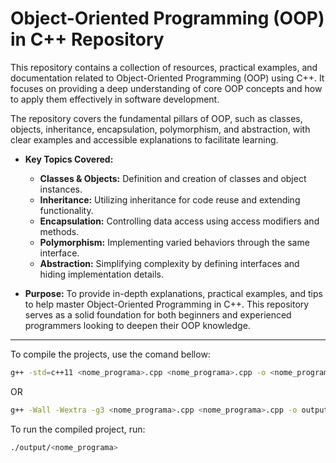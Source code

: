 # Object-Oriented Programming (OOP) in C++ Repository

This repository contains a collection of resources, practical examples, and documentation related to Object-Oriented Programming (OOP) using C++. It focuses on providing a deep understanding of core OOP concepts and how to apply them effectively in software development.

The repository covers the fundamental pillars of OOP, such as classes, objects, inheritance, encapsulation, polymorphism, and abstraction, with clear examples and accessible explanations to facilitate learning.

* **Key Topics Covered:**

  * **Classes & Objects:** Definition and creation of classes and object instances.
  * **Inheritance:** Utilizing inheritance for code reuse and extending functionality.
  * **Encapsulation:** Controlling data access using access modifiers and methods.
  * **Polymorphism:** Implementing varied behaviors through the same interface.
  * **Abstraction:** Simplifying complexity by defining interfaces and hiding implementation details.

* **Purpose:**
  To provide in-depth explanations, practical examples, and tips to help master Object-Oriented Programming in C++. This repository serves as a solid foundation for both beginners and experienced programmers looking to deepen their OOP knowledge.

---
To compile the projects, use the comand bellow:

```bash
g++ -std=c++11 <nome_programa>.cpp <nome_programa>.cpp -o <nome_programa>.exe
```

OR

```bash
g++ -Wall -Wextra -g3 <nome_programa>.cpp <nome_programa>.cpp -o output/<nome_programa>
```

To run the compiled project, run:

```bash
./output/<nome_programa>
```
